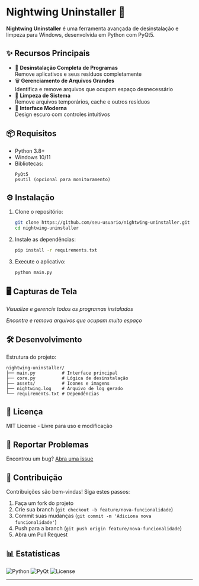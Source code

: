 # Nightwing Uninstaller 🦇

**Nightwing Uninstaller** é uma ferramenta avançada de desinstalação e limpeza para Windows, desenvolvida em Python com PyQt5.

## ✨ Recursos Principais

- 🧩 **Desinstalação Completa de Programas**  
  Remove aplicativos e seus resíduos completamente
- 🗑️ **Gerenciamento de Arquivos Grandes**  
  Identifica e remove arquivos que ocupam espaço desnecessário
- 🧹 **Limpeza de Sistema**  
  Remove arquivos temporários, cache e outros resíduos
- 🎨 **Interface Moderna**  
  Design escuro com controles intuitivos

## 📦 Requisitos

- Python 3.8+
- Windows 10/11
- Bibliotecas:
  ```
  PyQt5
  psutil (opcional para monitoramento)
  ```

## ⚙️ Instalação

1. Clone o repositório:
   ```bash
   git clone https://github.com/seu-usuario/nightwing-uninstaller.git
   cd nightwing-uninstaller
   ```

2. Instale as dependências:
   ```bash
   pip install -r requirements.txt
   ```

3. Execute o aplicativo:
   ```bash
   python main.py
   ```

## 🖥️ Capturas de Tela

*Visualize e gerencie todos os programas instalados*

*Encontre e remova arquivos que ocupam muito espaço*

## 🛠️ Desenvolvimento

Estrutura do projeto:
```
nightwing-uninstaller/
├── main.py          # Interface principal
├── core.py          # Lógica de desinstalação
├── assets/          # Ícones e imagens
├── nightwing.log    # Arquivo de log gerado
└── requirements.txt # Dependências
```

## 📜 Licença

MIT License - Livre para uso e modificação

## 🐛 Reportar Problemas

Encontrou um bug? [Abra uma issue](https://github.com/seu-usuario/nightwing-uninstaller/issues)

## 🤝 Contribuição

Contribuições são bem-vindas! Siga estes passos:
1. Faça um fork do projeto
2. Crie sua branch (`git checkout -b feature/nova-funcionalidade`)
3. Commit suas mudanças (`git commit -m 'Adiciona nova funcionalidade'`)
4. Push para a branch (`git push origin feature/nova-funcionalidade`)
5. Abra um Pull Request

## 📊 Estatísticas

![Python](https://img.shields.io/badge/Python-3.8%2B-blue)
![PyQt](https://img.shields.io/badge/PyQt-5.15-green)
![License](https://img.shields.io/badge/License-MIT-yellow)

---
